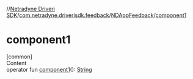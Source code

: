 //[Netradyne Driveri SDK](../../index.md)/[com.netradyne.driverisdk.feedback](../index.md)/[NDAppFeedback](index.md)/[component1](component1.md)



# component1  
[common]  
Content  
operator fun [component1](component1.md)(): [String](https://kotlinlang.org/api/latest/jvm/stdlib/kotlin/-string/index.html)  



